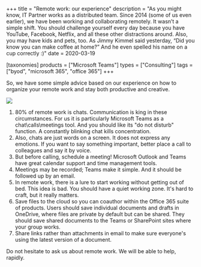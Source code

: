 +++
title = "Remote work: our experience"
description = "As you might know, IT Partner works as a distributed team. Since 2014 (some of us even earlier), we have been working and collaborating remotely.  It wasn’t a simple shift. You should challenge yourself every day because you have YouTube, Facebook, Netflix, and all these other distractions around. Also, you may have kids and pets, too. As Jimmy Kimmel said yesterday, “Did you know you can make coffee at home?” And he even spelled his name on a cup correctly :)"
date = 2020-03-19

[taxonomies]
products = ["Microsoft Teams"]
types = ["Consulting"]
tags = ["byod", "microsoft 365", "office 365"]
+++

So, we have some simple advice based on our experience on how to organize
your remote work and stay both productive and creative.

![](https://o365hq.com/images/712.jpg)

1.  80% of remote work is chats. Communication is king in these
    circumstances. For us it is particularly Microsoft Teams as a
    chat\\calls\\meetings tool. And you should like its "do not disturb"
    function. A constantly blinking chat kills concentration.
2.  Also, chats are just words on a screen. It does not express any
    emotions. If you want to say something important, better place a call to
    colleagues and say it by voice.
3.  But before calling, schedule a meeting! Microsoft Outlook and Teams
    have great calendar support and time management tools.
4.  Meetings may be recorded; Teams make it simple. And it should be
    followed up by an email.
5.  In remote work, there is a lure to start working without getting out
    of bed. This idea is bad. You should have a quiet working zone. It's
    hard to craft, but it really matters.
6.  Save files to the cloud so you can coauthor within the Office 365
    suite of products. Users should save individual documents and drafts
    in OneDrive, where files are private by default but can be shared.
    They should save shared documents to the Teams or SharePoint sites
    where your group works.
7.  Share links rather than attachments in email to make sure everyone's
    using the latest version of a document.

Do not hesitate to ask us about remote work. We will be able to help,
rapidly.
